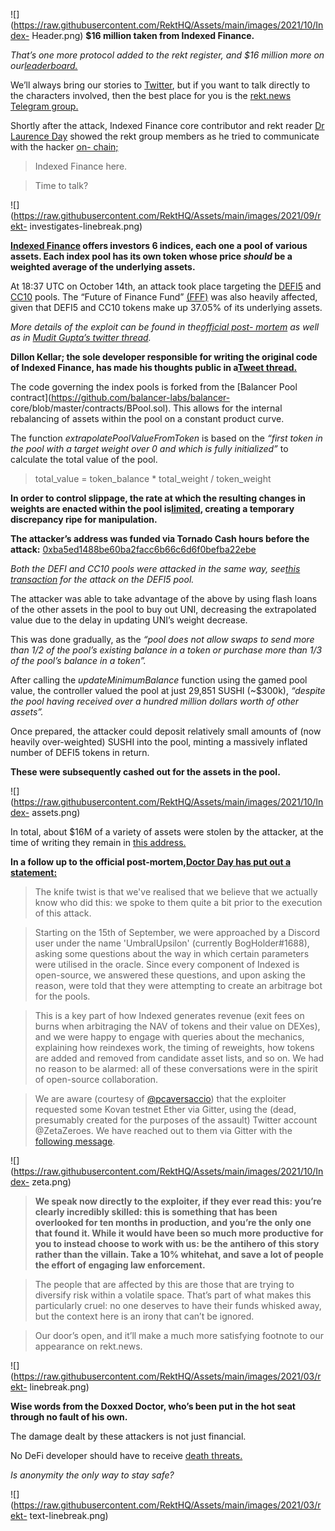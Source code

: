 ![](https://raw.githubusercontent.com/RektHQ/Assets/main/images/2021/10/Index-
Header.png) **$16 million taken from Indexed Finance.**

 _That’s one more protocol added to the rekt register, and $16 million more on
our[leaderboard.](https://rekt.news/leaderboard/)_

We’ll always bring our stories to [Twitter](https://twitter.com/RektHQ), but
if you want to talk directly to the characters involved, then the best place
for you is the [rekt.news Telegram group.](https://t.me/Rekt_HQ)

Shortly after the attack, Indexed Finance core contributor and rekt reader [Dr
Laurence Day](https://twitter.com/laurence_e_day) showed the rekt group
members as he tried to communicate with the hacker [on-
chain;](https://etherscan.io/tx/0x50af8eb95eeebf2ceb8e5a141841ad5bde7ddcc0bdc206ad761322cb26e4ec75)

> Indexed Finance here.

> Time to talk?

![](https://raw.githubusercontent.com/RektHQ/Assets/main/images/2021/09/rekt-
investigates-linebreak.png)

 **[Indexed Finance](https://indexed.finance/) offers investors 6 indices,
each one a pool of various assets. Each index pool has its own token whose
price _should_ be a weighted average of the underlying assets.**

At 18:37 UTC on October 14th, an attack took place targeting the
[DEFI5](https://www.coingecko.com/en/coins/defi-top-5-index) and
[CC10](https://www.coingecko.com/en/coins/cryptocurrency-top-10-index) pools.
The “Future of Finance Fund”
[(FFF)](https://www.coingecko.com/en/coins/future-of-finance-fund) was also
heavily affected, given that DEFI5 and CC10 tokens make up 37.05% of its
underlying assets.

 _More details of the exploit can be found in the[official post-
mortem](https://ndxfi.medium.com/indexed-attack-post-mortem-b006094f0bdc) as
well as in [Mudit Gupta’s twitter
thread](https://twitter.com/Mudit__Gupta/status/1448884940964188167)._

 **Dillon Kellar; the sole developer responsible for writing the original code
of Indexed Finance, has made his thoughts public in a[Tweet
thread.](https://twitter.com/d1ll0nk/status/1448856748467630085)**

The code governing the index pools is forked from the [Balancer Pool
contract](https://github.com/balancer-labs/balancer-
core/blob/master/contracts/BPool.sol). This allows for the internal
rebalancing of assets within the pool on a constant product curve.

The function _extrapolatePoolValueFromToken_ is based on the _“first token in
the pool with a target weight over 0 and which is fully initialized”_ to
calculate the total value of the pool.

> total_value = token_balance * total_weight / token_weight

 **In order to control slippage, the rate at which the resulting changes in
weights are enacted within the pool
is[limited](https://docs.indexed.finance/index-pool-protocol/index), creating
a temporary discrepancy ripe for manipulation.**

 **The attacker’s address was funded via Tornado Cash hours before the
attack:**
[0xba5ed1488be60ba2facc6b66c6d6f0befba22ebe](https://etherscan.io/address/0xba5ed1488be60ba2facc6b66c6d6f0befba22ebe)

 _Both the DEFI and CC10 pools were attacked in the same way, see[this
transaction](https://etherscan.io/tx/0x44aad3b853866468161735496a5d9cc961ce5aa872924c5d78673076b1cd95aa)
for the attack on the DEFI5 pool._

The attacker was able to take advantage of the above by using flash loans of
the other assets in the pool to buy out UNI, decreasing the extrapolated value
due to the delay in updating UNI’s weight decrease.

This was done gradually, as the _“pool does not allow swaps to send more than
1/2 of the pool’s existing balance in a token or purchase more than 1/3 of the
pool’s balance in a token”._

After calling the _updateMinimumBalance_ function using the gamed pool value,
the controller valued the pool at just 29,851 SUSHI (~$300k), _“despite the
pool having received over a hundred million dollars worth of other assets”._

Once prepared, the attacker could deposit relatively small amounts of (now
heavily over-weighted) SUSHI into the pool, minting a massively inflated
number of DEFI5 tokens in return.

 **These were subsequently cashed out for the assets in the pool.**

![](https://raw.githubusercontent.com/RektHQ/Assets/main/images/2021/10/Index-
assets.png)

In total, about $16M of a variety of assets were stolen by the attacker, at
the time of writing they remain in [this
address.](https://etherscan.io/address/0xba5ed1488be60ba2facc6b66c6d6f0befba22ebe)

 **In a follow up to the official post-mortem,[Doctor Day has put out a
statement:](https://twitter.com/laurence_e_day/status/1449036388209512457?s=20)**

> The knife twist is that we've realised that we believe that we actually know
> who did this: we spoke to them quite a bit prior to the execution of this
> attack.

> Starting on the 15th of September, we were approached by a Discord user
> under the name 'UmbralUpsilon' (currently BogHolder#1688), asking some
> questions about the way in which certain parameters were utilised in the
> oracle. Since every component of Indexed is open-source, we answered these
> questions, and upon asking the reason, were told that they were attempting
> to create an arbitrage bot for the pools.

> This is a key part of how Indexed generates revenue (exit fees on burns when
> arbitraging the NAV of tokens and their value on DEXes), and we were happy
> to engage with queries about the mechanics, explaining how reindexes work,
> the timing of reweights, how tokens are added and removed from candidate
> asset lists, and so on. We had no reason to be alarmed: all of these
> conversations were in the spirit of open-source collaboration.

> We are aware (courtesy of [@pcaversaccio](https://twitter.com/pcaversaccio))
> that the exploiter requested some Kovan testnet Ether via Gitter, using the
> (dead, presumably created for the purposes of the assault) Twitter account
> @ZetaZeroes. We have reached out to them via Gitter with the [following
> message](https://imgur.com/a/rhUHQY2).

![](https://raw.githubusercontent.com/RektHQ/Assets/main/images/2021/10/Index-
zeta.png)

>  **We speak now directly to the exploiter, if they ever read this: you’re
> clearly incredibly skilled: this is something that has been overlooked for
> ten months in production, and you’re the only one that found it. While it
> would have been so much more productive for you to instead choose to work
> with us: be the antihero of this story rather than the villain. Take a 10%
> whitehat, and save a lot of people the effort of engaging law enforcement.**

> The people that are affected by this are those that are trying to diversify
> risk within a volatile space. That’s part of what makes this particularly
> cruel: no one deserves to have their funds whisked away, but the context
> here is an irony that can’t be ignored.

> Our door’s open, and it’ll make a much more satisfying footnote to our
> appearance on rekt.news.

![](https://raw.githubusercontent.com/RektHQ/Assets/main/images/2021/03/rekt-
linebreak.png)

 **Wise words from the Doxxed Doctor, who’s been put in the hot seat through
no fault of his own.**

The damage dealt by these attackers is not just financial.

No DeFi developer should have to receive [death
threats.](https://twitter.com/laurence_e_day/status/1448809966614290436?s=20)

 _Is anonymity the only way to stay safe?_

![](https://raw.githubusercontent.com/RektHQ/Assets/main/images/2021/03/rekt-
text-linebreak.png)


